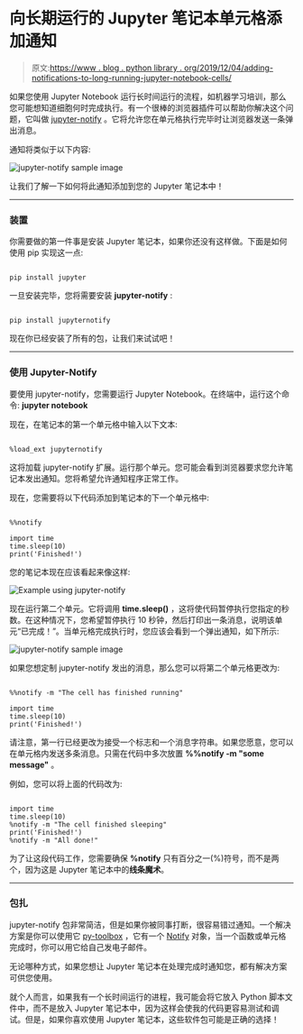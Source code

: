 # 向长期运行的 Jupyter 笔记本单元格添加通知

> 原文:[https://www . blog . python library . org/2019/12/04/adding-notifications-to-long-running-jupyter-notebook-cells/](https://www.blog.pythonlibrary.org/2019/12/04/adding-notifications-to-long-running-jupyter-notebook-cells/)

如果您使用 Jupyter Notebook 运行长时间运行的流程，如机器学习培训，那么您可能想知道细胞何时完成执行。有一个很棒的浏览器插件可以帮助你解决这个问题，它叫做 [jupyter-notify](https://github.com/ShopRunner/jupyter-notify) 。它将允许您在单元格执行完毕时让浏览器发送一条弹出消息。

通知将类似于以下内容:

![jupyter-notify sample image](../Images/c9bbf063e3384cc641774db409c97db8.png)

让我们了解一下如何将此通知添加到您的 Jupyter 笔记本中！

* * *

### 装置

你需要做的第一件事是安装 Jupyter 笔记本，如果你还没有这样做。下面是如何使用 pip 实现这一点:

```

pip install jupyter

```

一旦安装完毕，您将需要安装 **jupyter-notify** :

```

pip install jupyternotify

```

现在你已经安装了所有的包，让我们来试试吧！

* * *

### 使用 Jupyter-Notify

要使用 jupyter-notify，您需要运行 Jupyter Notebook。在终端中，运行这个命令: **jupyter notebook**

现在，在笔记本的第一个单元格中输入以下文本:

```

%load_ext jupyternotify

```

这将加载 jupyter-notify 扩展。运行那个单元。您可能会看到浏览器要求您允许笔记本发出通知。您将希望允许通知程序正常工作。

现在，您需要将以下代码添加到笔记本的下一个单元格中:

```

%%notify

import time
time.sleep(10)
print('Finished!')

```

您的笔记本现在应该看起来像这样:

![Example using jupyter-notify](../Images/ce075effeb78bcecf2f7575f060bf888.png)

现在运行第二个单元。它将调用 **time.sleep()** ，这将使代码暂停执行您指定的秒数。在这种情况下，您希望暂停执行 10 秒钟，然后打印出一条消息，说明该单元“已完成！”。当单元格完成执行时，您应该会看到一个弹出通知，如下所示:

![jupyter-notify sample image](../Images/c9bbf063e3384cc641774db409c97db8.png)

如果您想定制 jupyter-notify 发出的消息，那么您可以将第二个单元格更改为:

```

%%notify -m "The cell has finished running"

import time
time.sleep(10)
print('Finished!')

```

请注意，第一行已经更改为接受一个标志和一个消息字符串。如果您愿意，您可以在单元格内发送多条消息。只需在代码中多次放置 **%%notify -m "some message"** 。

例如，您可以将上面的代码改为:

```

import time
time.sleep(10)
%notify -m "The cell finished sleeping"
print('Finished!')
%notify -m "All done!"

```

为了让这段代码工作，您需要确保 **%notify** 只有百分之一(%)符号，而不是两个，因为这是 Jupyter 笔记本中的**线条魔术**。

* * *

### 包扎

jupyter-notify 包非常简洁，但是如果你被同事打断，很容易错过通知。一个解决方案是你可以使用它 [py-toolbox](https://py-toolbox.readthedocs.io/en/latest/) ，它有一个 [Notify](https://py-toolbox.readthedocs.io/en/latest/modules/notification.html#setup-monitoring-for-your-long-running-tasks) 对象，当一个函数或单元格完成时，你可以用它给自己发电子邮件。

无论哪种方式，如果您想让 Jupyter 笔记本在处理完成时通知您，都有解决方案可供您使用。

就个人而言，如果我有一个长时间运行的进程，我可能会将它放入 Python 脚本文件中，而不是放入 Jupyter 笔记本中，因为这样会使我的代码更容易测试和调试。但是，如果你喜欢使用 Jupyter 笔记本，这些软件包可能是正确的选择！
